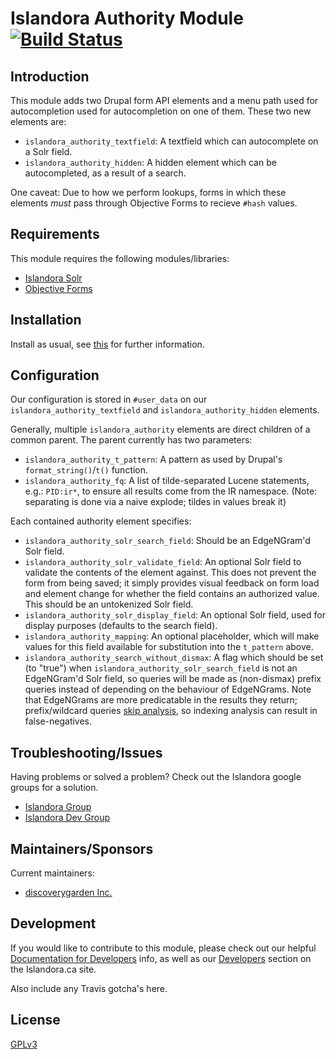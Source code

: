 # Islandora Authority Module [![Build Status](https://travis-ci.org/discoverygarden/islandora_authority.png?branch=7.x)](https://travis-ci.org/discoverygarden/islandora_authority)

## Introduction

This module adds two Drupal form API elements and a menu path used for autocompletion used for autocompletion on one of them. These two new elements are:
* `islandora_authority_textfield`: A textfield which can autocomplete on a Solr field.
* `islandora_authority_hidden`: A hidden element which can be autocompleted, as a result of a search.

One caveat: Due to how we perform lookups, forms in which these elements _must_ pass through Objective Forms to recieve `#hash` values.

## Requirements

This module requires the following modules/libraries:

* [Islandora Solr](https://github.com/Islandora/islandora_solr)
* [Objective Forms](https://github.com/Islandora/objective_forms)

## Installation

Install as usual, see [this](https://drupal.org/documentation/install/modules-themes/modules-7) for further information.

## Configuration

Our configuration is stored in `#user_data` on our `islandora_authority_textfield` and `islandora_authority_hidden` elements.

Generally, multiple `islandora_authority` elements are direct children of a common parent. The parent currently has two parameters:
* `islandora_authority_t_pattern`:  A pattern as used by Drupal's `format_string()`/`t()` function.
* `islandora_authority_fq`: A list of tilde-separated Lucene statements, e.g.: `PID:ir*`, to ensure all results come from the IR namespace. (Note: separating is done via a naive explode; tildes in values break it)

Each contained authority element specifies:
* `islandora_authority_solr_search_field`: Should be an EdgeNGram'd Solr field.
* `islandora_authority_solr_validate_field`: An optional Solr field to validate the contents of the element against. This does not prevent the form from being saved; it simply provides visual feedback on form load and element change for whether the field contains an authorized value. This should be an untokenized Solr field.
* `islandora_authority_solr_display_field`: An optional Solr field, used for display purposes (defaults to the search field).
* `islandora_authority_mapping`: An optional placeholder, which will make values for this field available for substitution into the `t_pattern` above.
* `islandora_authority_search_without_dismax`: A flag which should be set (to "true") when `islandora_authority_solr_search_field` is not an EdgeNGram'd Solr field, so queries will be made as (non-dismax) prefix queries instead of depending on the behaviour of EdgeNGrams. Note that EdgeNGrams are more predicatable in the results they return; prefix/wildcard queries [skip analysis](https://wiki.apache.org/solr/AnalyzersTokenizersTokenFilters#Analyzers), so indexing analysis can result in false-negatives.

## Troubleshooting/Issues

Having problems or solved a problem? Check out the Islandora google groups for a solution.

* [Islandora Group](https://groups.google.com/forum/?hl=en&fromgroups#!forum/islandora)
* [Islandora Dev Group](https://groups.google.com/forum/?hl=en&fromgroups#!forum/islandora-dev)

## Maintainers/Sponsors

Current maintainers:

* [discoverygarden Inc.](https://github.com/discoverygarden)

## Development

If you would like to contribute to this module, please check out our helpful [Documentation for Developers](https://github.com/Islandora/islandora/wiki#wiki-documentation-for-developers) info, as well as our [Developers](http://islandora.ca/developers) section on the Islandora.ca site.

Also include any Travis gotcha's here.

## License

[GPLv3](http://www.gnu.org/licenses/gpl-3.0.txt)
